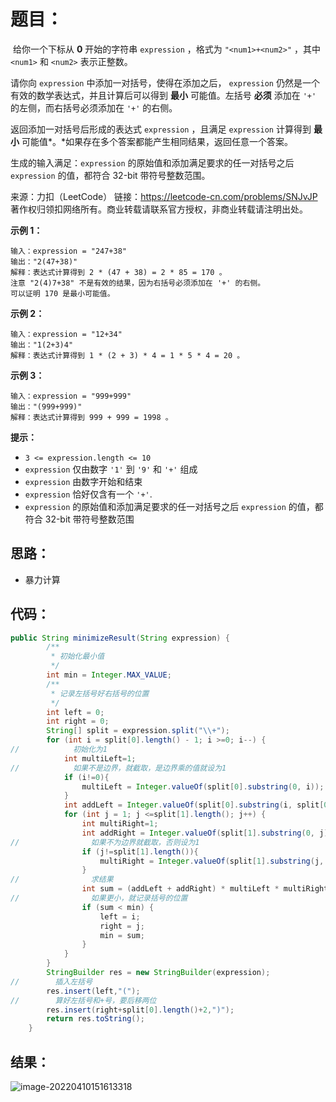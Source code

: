 # 题目：

​	给你一个下标从 **0** 开始的字符串 `expression` ，格式为 `"<num1>+<num2>"` ，其中 `<num1>` 和 `<num2>` 表示正整数。

请你向 `expression` 中添加一对括号，使得在添加之后， `expression` 仍然是一个有效的数学表达式，并且计算后可以得到 **最小** 可能值。左括号 **必须** 添加在 `'+'` 的左侧，而右括号必须添加在 `'+'` 的右侧。

返回添加一对括号后形成的表达式 `expression` ，且满足 `expression` 计算得到 **最小** 可能值*。*如果存在多个答案都能产生相同结果，返回任意一个答案。

生成的输入满足：`expression` 的原始值和添加满足要求的任一对括号之后 `expression` 的值，都符合 32-bit 带符号整数范围。

 

来源：力扣（LeetCode） 链接：https://leetcode-cn.com/problems/SNJvJP 著作权归领扣网络所有。商业转载请联系官方授权，非商业转载请注明出处。

<!--more-->

**示例 1：**

```
输入：expression = "247+38"
输出："2(47+38)"
解释：表达式计算得到 2 * (47 + 38) = 2 * 85 = 170 。
注意 "2(4)7+38" 不是有效的结果，因为右括号必须添加在 '+' 的右侧。
可以证明 170 是最小可能值。
```

**示例 2：**

```
输入：expression = "12+34"
输出："1(2+3)4"
解释：表达式计算得到 1 * (2 + 3) * 4 = 1 * 5 * 4 = 20 。
```

**示例 3：**

```
输入：expression = "999+999"
输出："(999+999)"
解释：表达式计算得到 999 + 999 = 1998 。
```

 

**提示：**

- `3 <= expression.length <= 10`
- `expression` 仅由数字 `'1'` 到 `'9'` 和 `'+'` 组成
- `expression` 由数字开始和结束
- `expression` 恰好仅含有一个 `'+'`.
- `expression` 的原始值和添加满足要求的任一对括号之后 `expression` 的值，都符合 32-bit 带符号整数范围

## 思路：

- 暴力计算

## 代码：

```java
public String minimizeResult(String expression) {
        /**
         * 初始化最小值
         */
        int min = Integer.MAX_VALUE;
        /**
         * 记录左括号好右括号的位置
         */
        int left = 0;
        int right = 0;
        String[] split = expression.split("\\+");
        for (int i = split[0].length() - 1; i >=0; i--) {
//            初始化为1
            int multiLeft=1;
//            如果不是边界，就截取，是边界乘的值就设为1
            if (i!=0){
                multiLeft = Integer.valueOf(split[0].substring(0, i));
            }
            int addLeft = Integer.valueOf(split[0].substring(i, split[0].length()));
            for (int j = 1; j <=split[1].length(); j++) {
                int multiRight=1;
                int addRight = Integer.valueOf(split[1].substring(0, j));
//                如果不为边界就截取，否则设为1
                if (j!=split[1].length()){
                    multiRight = Integer.valueOf(split[1].substring(j, split[1].length()));
                }
//                求结果
                int sum = (addLeft + addRight) * multiLeft * multiRight;
//                如果更小，就记录括号的位置
                if (sum < min) {
                    left = i;
                    right = j;
                    min = sum;
                }
            }
        }
        StringBuilder res = new StringBuilder(expression);
//        插入左括号
        res.insert(left,"(");
//        算好左括号和+号，要后移两位
        res.insert(right+split[0].length()+2,")");
        return res.toString();
    }
```

## 结果：

![image-20220410151613318](https://misteryliu.oss-cn-beijing.aliyuncs.com/image/image-20220410151613318.png)